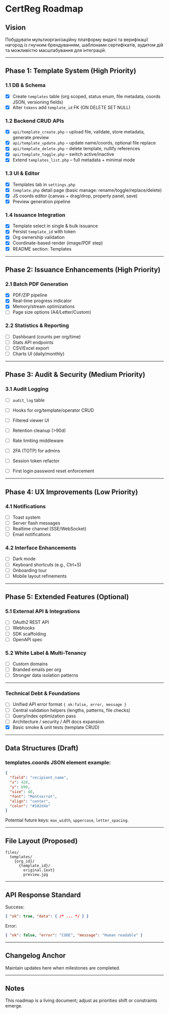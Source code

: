 # CertReg Roadmap

## Vision
Побудувати мультиорганізаційну платформу видачі та верифікації нагород із гнучким брендуванням, шаблонами сертифікатів, аудитом дій та можливістю масштабування для інтеграцій.

---
## Phase 1: Template System (High Priority)
### 1.1 DB & Schema
- [x] Create `templates` table (org scoped, status enum, file metadata, coords JSON, versioning fields)
- [x] Alter `tokens` add `template_id` FK (ON DELETE SET NULL)

### 1.2 Backend CRUD APIs
- [x] `api/template_create.php` – upload file, validate, store metadata, generate preview
- [x] `api/template_update.php` – update name/coords, optional file replace
- [x] `api/template_delete.php` – delete template, nullify references
- [x] `api/template_toggle.php` – switch active/inactive
- [x] Extend `templates_list.php` – full metadata + minimal mode

### 1.3 UI & Editor
- [x] Templates tab in `settings.php`
- [x] `template.php` detail page (basic manage: rename/toggle/replace/delete)
- [x] JS coords editor (canvas + drag/drop, property panel, save)
- [x] Preview generation pipeline

### 1.4 Issuance Integration
- [x] Template select in single & bulk issuance
- [x] Persist `template_id` with token
- [x] Org ownership validation
- [x] Coordinate-based render (image/PDF step)
- [x] README section: Templates

---
## Phase 2: Issuance Enhancements (High Priority)
### 2.1 Batch PDF Generation
- [x] PDF/ZIP pipeline
- [x] Real-time progress indicator
- [x] Memory/stream optimizations
- [ ] Page size options (A4/Letter/Custom)

### 2.2 Statistics & Reporting
- [ ] Dashboard (counts per org/time)
- [ ] Stats API endpoints
- [ ] CSV/Excel export
- [ ] Charts UI (daily/monthly)

---
## Phase 3: Audit & Security (Medium Priority)
### 3.1 Audit Logging
- [ ] `audit_log` table
- [ ] Hooks for org/template/operator CRUD
- [ ] Filtered viewer UI
- [ ] Retention cleanup (>90d)

- [ ] Rate limiting middleware
- [ ] 2FA (TOTP) for admins
- [ ] Session token refactor
- [ ] First login password reset enforcement

---
## Phase 4: UX Improvements (Low Priority)
### 4.1 Notifications
- [ ] Toast system
- [ ] Server flash messages
- [ ] Realtime channel (SSE/WebSocket)
- [ ] Email notifications

### 4.2 Interface Enhancements
- [ ] Dark mode
- [ ] Keyboard shortcuts (e.g., Ctrl+S)
- [ ] Onboarding tour
- [ ] Mobile layout refinements

---
## Phase 5: Extended Features (Optional)
### 5.1 External API & Integrations
- [ ] OAuth2 REST API
- [ ] Webhooks
- [ ] SDK scaffolding
- [ ] OpenAPI spec

### 5.2 White Label & Multi-Tenancy
- [ ] Custom domains
- [ ] Branded emails per org
- [ ] Stronger data isolation patterns

---
### Technical Debt & Foundations
- [ ] Unified API error format `{ ok:false, error, message }`
- [ ] Central validation helpers (lengths, patterns, file checks)
- [ ] Query/index optimization pass
- [ ] Architecture / security / API docs expansion
- [x] Basic smoke & unit tests (template CRUD)

---
## Data Structures (Draft)
### templates.coords JSON element example:
```json
{
  "field": "recipient_name",
  "x": 420,
  "y": 690,
  "size": 48,
  "font": "Montserrat",
  "align": "center",
  "color": "#102d4e"
}
```
Potential future keys: `max_width`, `uppercase`, `letter_spacing`.

---
## File Layout (Proposed)
```
files/
  templates/
    {org_id}/
      {template_id}/
        original.{ext}
        preview.jpg
```

---
## API Response Standard
Success:
```json
{ "ok": true, "data": { /* ... */ } }
```
Error:
```json
{ "ok": false, "error": "CODE", "message": "Human readable" }
```

---
## Changelog Anchor
Maintain updates here when milestones are completed.

---
## Notes
This roadmap is a living document; adjust as priorities shift or constraints emerge.
